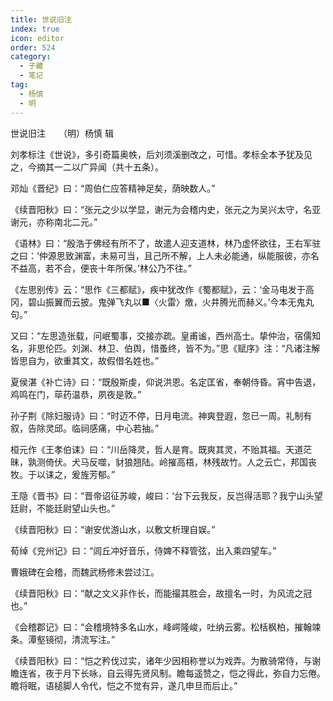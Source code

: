 ```yaml
---
title: 世说旧注
index: true
icon: editor
order: 524
category:
  - 子藏
  - 笔记
tag:
  - 杨慎
  - 明
---
```


世说旧注　　（明）杨慎 辑  

刘孝标注《世说》，多引奇篇奥帙，后刘须溪删改之，可惜。孝标全本予犹及见之，今摘其一二以广异闻（共十五条）。  

邓灿《晋纪》曰：“周伯仁应答精神足矣，荫映数人。”  

《续晋阳秋》曰：“张元之少以学显，谢元为会稽内史，张元之为吴兴太守，名亚谢元，亦称南北二元。”  

《语林》曰：“殷浩于佛经有所不了，故遣人迎支道林，林乃虚怀欲往，王右军驻之曰：‘仲源思致渊富，未易可当，且己所不解，上人未必能通，纵能服彼，亦名不益高，若不合，便丧十年所保。’林公乃不往。”  

《左思别传》云：“思作《三都赋》，疾中犹改作《蜀都赋》，云：‘金马电发于高冈，碧山振翼而云披。鬼弹飞丸以■〈火雷〉燩，火井腾光而赫义。’今本无鬼丸句。”  

又曰：“左思造张载，问岷蜀事，交接亦疏。皇甫谧，西州高士。挚仲治，宿儒知名，非思伦匹。刘渊、林卫、伯舆，惜蚤终，皆不为。”思《赋序》注：“凡诸注解皆思自为，欲重其文，故假借名姓也。”  

夏侯湛《补亡诗》曰：“既殷斯虔，仰说洪恩。名定匡省，奉朝侍昏。宵中告退，鸡鸣在门，荜药温恭，夙夜是敦。”  

孙子荆《除妇服诗》曰：“时迈不停，日月电流。神爽登遐，忽已一周。礼制有叙，告除灵邱。临祠感痛，中心若抽。”  

桓元作《王孝伯诔》曰：“川岳降灵，哲人是育。既爽其灵，不贻其福。天道茫昧，孰测倚伏。犬马反噬，豺狼翘陆。岭摧高梧，林残故竹。人之云亡，邦国丧牧。于以诔之，爰旌芳郁。”  

王隐《晋书》曰：“晋帝诏征苏峻，峻曰：‘台下云我反，反岂得活耶？我宁山头望廷尉，不能廷尉望山头也。”  

《续晋阳秋》曰：“谢安优游山水，以敷文析理自娱。”  

荀绰《兖州记》曰：“闾丘冲好音乐，侍婢不释管弦，出入乘四望车。”  

曹娥碑在会稽，而魏武杨修未尝过江。  

《续晋阳秋》曰：“献之文义非作长，而能撮其胜会，故擅名一时，为风流之冠也。”  

《会稽郡记》曰：“会稽境特多名山水，峰崿隆峻，吐纳云雾。松栝枫柏，摧翰竦条。潭壑镜彻，清流写注。”  

《续晋阳秋》曰：“恺之矜伐过实，诸年少因相称誉以为戏弄。为散骑常侍，与谢瞻连省，夜于月下长咏，自云得先贤风制。瞻每遥赞之，恺之得此，弥自力忘倦。瞻将眠，语槌脚人令代，恺之不觉有异，遂几申旦而后止。”  
